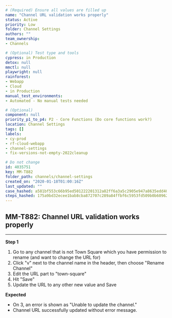 ```yaml
---
# (Required) Ensure all values are filled up
name: "Channel URL validation works properly"
status: Active
priority: Low
folder: Channel Settings
authors: ""
team_ownership: 
- Channels

# (Optional) Test type and tools
cypress: in Production
detox: null
mmctl: null
playwright: null
rainforest: 
- Webapp
- Cloud
- in Production
manual_test_environments: 
- Automated - No manual tests needed

# (Optional)
component: null
priority_p1_to_p4: P2 - Core Functions (Do core functions work?)
location: Channel Settings
tags: []
labels: 
- cy-prod
- rf-cloud-webapp
- channel-settings
- fix-versions-not-empty-2022cleanup

# Do not change
id: 4035751
key: MM-T882
folder_path: channels/channel-settings
created_on: "2020-01-18T01:00:16Z"
last_updated: ""
case_hashed: a581bf553c66b95ed501222201312a82ff6a3a5c2905e947a8635edd4087eed3c365c64742b3738f47663af43a080a7b
steps_hashed: 175a9bd32ecee1bab8cba872707c289a84ffbf6c5953fd509b0b60962cbcac27e186bacbc0f2ce3bb4d5bec0a4bce190
---
```


## MM-T882: Channel URL validation works properly

---

**Step 1**

1. Go to any channel that is not Town Square which you have permission to rename (and want to change the URL for)
2. Click "v" next to the channel name in the header, then choose "Rename Channel"
3. Edit the URL part to "town-square"
4. Hit "Save"
5. Update the URL to any other new value and Save

**Expected**

- On 3, an error is shown as "Unable to update the channel."
- Channel URL successfully updated without error message.

